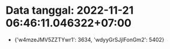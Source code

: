 # Data tanggal: 2022-11-21 06:46:11.046322+07:00

* {'w4mzeJMV5ZZTYwr1': 3634, 'wdyyGrSJjlFonGm2': 5402}
